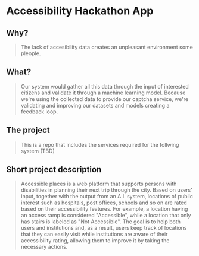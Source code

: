 # Accessibility Hackathon App

## Why?

> The lack of accesibility data creates an unpleasant environment some pleople.

## What?

> Our system would gather all this data through the input of interested citizens and validate it through a machine learning model. Because we're using the collected data to provide our captcha service, we're validating and improving our datasets and models creating a feedback loop.

## The project

> This is a repo that includes the services required for the follwing system (TBD)

## Short project description

> Accessible places is a web platform that supports persons with disabilities in planning their next trip through the city. Based on users' input, together with the output from an A.I. system, locations of public interest such as hospitals, post offices, schools and so on are rated based on their accessibility features. For example, a location having an access ramp is considered "Accessible", while a location that only has stairs is labeled as "Not Accessible". The goal is to help both users and institutions and, as a result, users keep track of locations that they can easily visit while institutions are aware of their accessibility rating, allowing them to improve it by taking the necessary actions.
